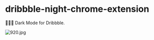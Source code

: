 # dribbble-night-chrome-extension
🏀💨🌒 Dark Mode for Dribbble.

![920.jpg](https://i.loli.net/2019/08/19/riawgN2ZkHFt8CG.jpg)
